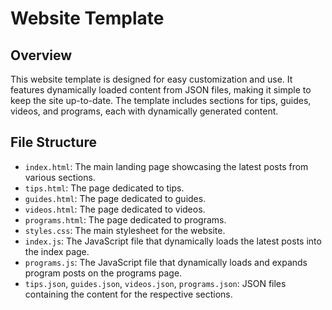 # Website Template

## Overview

This website template is designed for easy customization and use. It features dynamically loaded content from JSON files, making it simple to keep the site up-to-date. The template includes sections for tips, guides, videos, and programs, each with dynamically generated content.

## File Structure

- `index.html`: The main landing page showcasing the latest posts from various sections.
- `tips.html`: The page dedicated to tips.
- `guides.html`: The page dedicated to guides.
- `videos.html`: The page dedicated to videos.
- `programs.html`: The page dedicated to programs.
- `styles.css`: The main stylesheet for the website.
- `index.js`: The JavaScript file that dynamically loads the latest posts into the index page.
- `programs.js`: The JavaScript file that dynamically loads and expands program posts on the programs page.
- `tips.json`, `guides.json`, `videos.json`, `programs.json`: JSON files containing the content for the respective sections.
